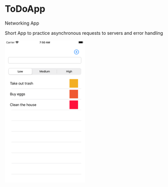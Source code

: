 # ToDoApp
Networking App

Short App to practice asynchronous requests to servers and error handling

<img src="images/Simulator Screen Shot - iPhone SE (2nd generation) - 2020-07-27 at 07.50.44.png" width="250">
